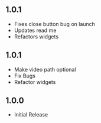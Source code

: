 ## 1.0.1
* Fixes close button bug on launch
* Updates read me
* Refactors widgets

## 1.0.1
* Make video path optional
* Fix Bugs
* Refactor widgets

## 1.0.0
* Initial Release

